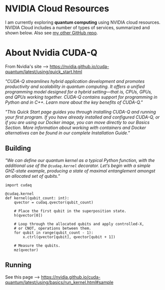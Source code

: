# NVIDIA Cloud Resources

I am currently exploring **quantum computing** using NVIDIA cloud resources.  NVIDIA Cloud includes a number of types of services, summarized and shown below.  Also see [my other GitHub repo](https://github.com/lynnlangit/learning-quantum/tree/main/2_cloud-vendors/NVIDIA%20CUDA-Q).

# About Nvidia CUDA-Q

From Nvidia's site --> https://nvidia.github.io/cuda-quantum/latest/using/quick_start.html

*"CUDA-Q streamlines hybrid application development and promotes productivity and scalability in quantum computing. It offers a unified programming model designed for a hybrid setting—that is, CPUs, GPUs, and QPUs working together. CUDA-Q contains support for programming in Python and in C++. Learn more about the key benefits of CUDA-Q."*

*"This Quick Start page guides you through installing CUDA-Q and running your first program. If you have already installed and configured CUDA-Q, or if you are using our Docker image, you can move directly to our Basics Section. More information about working with containers and Docker alternatives can be found in our complete Installation Guide."*

## Building 

*"We can define our quantum kernel as a typical Python function, with the additional use of the `@cudaq.kernel` decorator. Let’s begin with a simple GHZ-state example, producing a state of maximal entanglement amongst an allocated set of qubits."*

```
import cudaq

@cudaq.kernel
def kernel(qubit_count: int):
    qvector = cudaq.qvector(qubit_count)

    # Place the first qubit in the superposition state.
    h(qvector[0])

    # Loop through the allocated qubits and apply controlled-X,
    # or CNOT, operations between them.
    for qubit in range(qubit_count - 1):
        x.ctrl(qvector[qubit], qvector[qubit + 1])

    # Measure the qubits.
    mz(qvector)
```

## Running

See this page --> https://nvidia.github.io/cuda-quantum/latest/using/basics/run_kernel.html#sample


